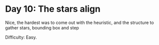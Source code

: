 # Day 10: The stars align 

> 

Nice, the hardest was to come out with the heuristic, and the structure to gather stars, bounding box and step

Difficulty: Easy.